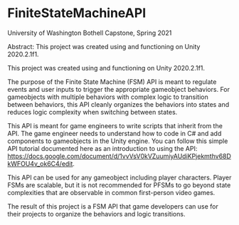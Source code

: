 # FiniteStateMachineAPI
University of Washington Bothell Capstone, Spring 2021

Abstract:
This project was created using and functioning on Unity 2020.2.1f1.

This project was created using and functioning on Unity 2020.2.1f1.

The purpose of the Finite State Machine (FSM) API is meant to regulate events and user inputs to trigger the appropriate gameobject behaviors. For gameobjects with multiple behaviors with complex logic to transition between behaviors, this API cleanly organizes the behaviors into states and reduces logic complexity when switching between states.

This API is meant for game engineers to write scripts that inherit from the API. The game engineer needs to understand how to code in C# and add components to gameobjects in the Unity engine. You can follow this simple API tutorial documented here as an introduction to using the API: https://docs.google.com/document/d/1vvVsV0kVZuumiyAUdiKPjekmthv68DkWFOU4v_ok6C4/edit.

This API can be used for any gameobject including player characters. Player FSMs are scalable, but it is not recommended for PFSMs to go beyond state complexities that are observable in common first-person video games.

The result of this project is a FSM API that game developers can use for their projects to organize the behaviors and logic transitions.
